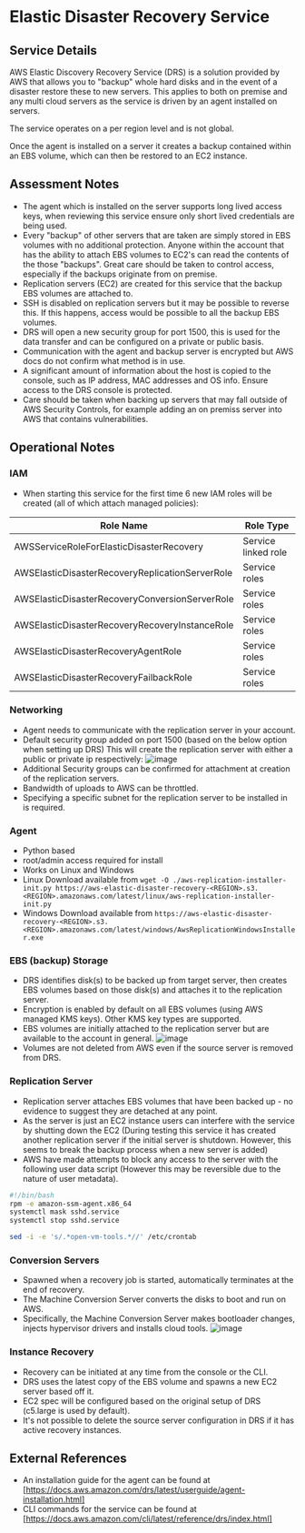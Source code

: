 # Elastic Disaster Recovery Service

## Service Details

AWS Elastic Discovery Recovery Service (DRS) is a solution provided by AWS that allows you to "backup" whole hard disks and in the event of a disaster restore these to new servers. This applies to both on premise and any multi cloud servers as the service is driven by an agent installed on servers.  

The service operates on a per region level and is not global.

Once the agent is installed on a server it creates a backup contained within an EBS volume, which can then be restored to an EC2 instance.

## Assessment Notes

- The agent which is installed on the server supports long lived access keys, when reviewing this service ensure only short lived credentials are being used.
- Every "backup" of other servers that are taken are simply stored in EBS volumes with no additional protection. Anyone within the account that has the ability to attach EBS volumes to EC2's can read the contents of the those "backups". Great care should be taken to control access, especially if the backups originate from on premise.
- Replication servers (EC2) are created for this service that the backup EBS volumes are attached to. 
- SSH is disabled on replication servers but it may be possible to reverse this. If this happens, access would be possible to all the backup EBS volumes.
- DRS will open a new security group for port 1500, this is used for the data transfer and can be configured on a private or public basis.
- Communication with the agent and backup server is encrypted but AWS docs do not confirm what method is in use.
- A significant amount of information about the host is copied to the console, such as IP address, MAC addresses and OS info. Ensure access to the DRS console is protected.
- Care should be taken when backing up servers that may fall outside of AWS Security Controls, for example adding an on premiss server into AWS that contains vulnerabilities. 


## Operational Notes

### IAM

- When starting this service for the first time 6 new IAM roles will be created (all of which attach managed policies):

| Role Name                                         | Role Type             |
| --------------------------------------------------| -------------------   |
| AWSServiceRoleForElasticDisasterRecovery          | Service linked role   |
| AWSElasticDisasterRecoveryReplicationServerRole   | Service roles         |
| AWSElasticDisasterRecoveryConversionServerRole    | Service roles         |
| AWSElasticDisasterRecoveryRecoveryInstanceRole    | Service roles         |
| AWSElasticDisasterRecoveryAgentRole               | Service roles         |
| AWSElasticDisasterRecoveryFailbackRole            | Service roles         |

### Networking
- Agent needs to communicate with the replication server in your account. 
- Default security group added on port 1500 (based on the below option when setting up DRS) This will create the replication server with either a public or private ip respectively:
![image](/img/drs_networking.png)
- Additional Security groups can be confirmed for attachment at creation of the replication servers.
- Bandwidth of uploads to AWS can be throttled.
- Specifying a specific subnet for the replication server to be installed in is required.

### Agent
- Python based
- root/admin access required for install
- Works on Linux and Windows
- Linux Download available from `wget -O ./aws-replication-installer-init.py https://aws-elastic-disaster-recovery-<REGION>.s3.<REGION>.amazonaws.com/latest/linux/aws-replication-installer-init.py`
- Windows Download available from `https://aws-elastic-disaster-recovery-<REGION>.s3.<REGION>.amazonaws.com/latest/windows/AwsReplicationWindowsInstaller.exe`

### EBS (backup) Storage
- DRS identifies disk(s) to be backed up from target server, then creates EBS volumes based on those disk(s) and attaches it to the replication server.
- Encryption is enabled by default on all EBS volumes (using AWS managed KMS keys). Other KMS key types are supported.
- EBS volumes are initially attached to the replication server but are available to the account in general.
![image](/img/drs_disk_replication.png)
- Volumes are not deleted from AWS even if the source server is removed from DRS.

### Replication Server
- Replication server attaches EBS volumes that have been backed up - no evidence to suggest they are detached at any point.
- As the server is just an EC2 instance users can interfere with the service by shutting down the EC2 (During testing this service it has created another replication server if the initial server is shutdown. However, this seems to break the backup process when a new server is added)
- AWS have made attempts to block any access to the server with the following user data script (However this may be reversible due to the nature of user metadata).
```bash
#!/bin/bash
rpm -e amazon-ssm-agent.x86_64
systemctl mask sshd.service
systemctl stop sshd.service

sed -i -e 's/.*open-vm-tools.*//' /etc/crontab
```

### Conversion Servers
- Spawned when a recovery job is started, automatically terminates at the end of recovery.
- The Machine Conversion Server converts the disks to boot and run on AWS.
- Specifically, the Machine Conversion Server makes bootloader changes, injects hypervisor drivers and installs cloud tools.
![image](/img/drs_conversion_server.png)

### Instance Recovery
- Recovery can be initiated at any time from the console or the CLI.
- DRS uses the latest copy of the EBS volume and spawns a new EC2 server based off it.
- EC2 spec will be configured based on the original setup of DRS (c5.large is used by default).
- It's not possible to delete the source server configuration in DRS if it has active recovery instances.


## External References
- An installation guide for the agent can be found at [https://docs.aws.amazon.com/drs/latest/userguide/agent-installation.html]
- CLI commands for the service can be found at [https://docs.aws.amazon.com/cli/latest/reference/drs/index.html]
